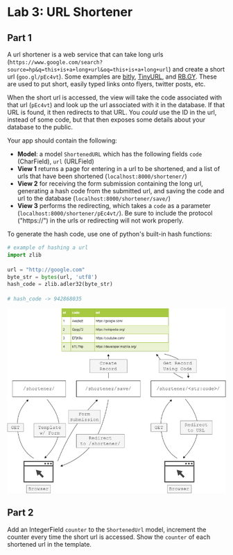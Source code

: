 
# Lab 3: URL Shortener

## Part 1

A url shortener is a web service that can take long urls (`https://www.google.com/search?source=hp&q=this+is+a+long+url&oq=this+is+a+long+url`) and create a short url (`goo.gl/pEc4vt`). Some examples are [bitly](https://bitly.com/), [TinyURL](https://tinyurl.com/), and [RB.GY](https://free-url-shortener.rb.gy/). These are used to put short, easily typed links onto flyers, twitter posts, etc.

When the short url is accessed, the view will take the code associated with that url (`pEc4vt`) and look up the url associated with it in the database. If that URL is found, it then redirects to that URL. You *could* use the ID in the url, instead of some code, but that then exposes some details about your database to the public.

Your app should contain the following:

- **Model**: a model `ShortenedURL` which has the following fields `code` (CharField), `url` (URLField) 
- **View 1** returns a page for entering in a url to be shortened, and a list of urls that have been shortened (`localhost:8000/shortener/`)
- **View 2** for receiving the form submission containing the long url, generating a hash code from the submitted url, and saving the code and url to the database (`localhost:8000/shortener/save/`)
- **View 3** performs the redirecting, which takes a `code` as a parameter (`localhost:8000/shortener/pEc4vt/`). Be sure to include the protocol ("https://") in the urls or redirecting will not work properly.

To generate the hash code, use one of python's built-in hash functions:

```python
# example of hashing a url
import zlib

url = "http://google.com"
byte_str = bytes(url, 'utf8')
hash_code = zlib.adler32(byte_str)

# hash_code -> 942868035
```

![url_shortener](django_url_shortener.png)



## Part 2

Add an IntegerField `counter` to the `ShortenedUrl` model, increment the counter every time the short url is accessed. Show the `counter` of each shortened url in the template.
